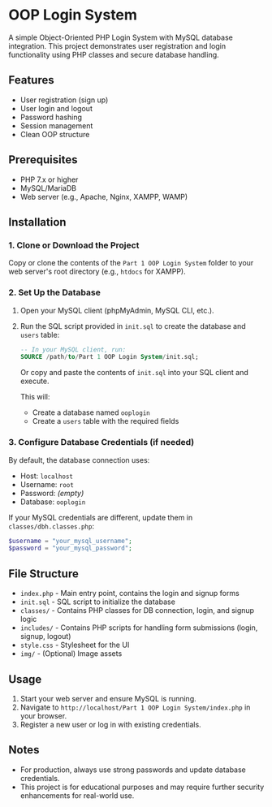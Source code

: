 # OOP Login System

A simple Object-Oriented PHP Login System with MySQL database integration. This project demonstrates user registration and login functionality using PHP classes and secure database handling.

## Features
- User registration (sign up)
- User login and logout
- Password hashing
- Session management
- Clean OOP structure

## Prerequisites
- PHP 7.x or higher
- MySQL/MariaDB
- Web server (e.g., Apache, Nginx, XAMPP, WAMP)

## Installation

### 1. Clone or Download the Project
Copy or clone the contents of the `Part 1 OOP Login System` folder to your web server's root directory (e.g., `htdocs` for XAMPP).

### 2. Set Up the Database
1. Open your MySQL client (phpMyAdmin, MySQL CLI, etc.).
2. Run the SQL script provided in `init.sql` to create the database and `users` table:

   ```sql
   -- In your MySQL client, run:
   SOURCE /path/to/Part 1 OOP Login System/init.sql;
   ```
   Or copy and paste the contents of `init.sql` into your SQL client and execute.

   This will:
   - Create a database named `ooplogin`
   - Create a `users` table with the required fields

### 3. Configure Database Credentials (if needed)
By default, the database connection uses:
- Host: `localhost`
- Username: `root`
- Password: *(empty)*
- Database: `ooplogin`

If your MySQL credentials are different, update them in `classes/dbh.classes.php`:
```php
$username = "your_mysql_username";
$password = "your_mysql_password";
```

## File Structure
- `index.php` - Main entry point, contains the login and signup forms
- `init.sql` - SQL script to initialize the database
- `classes/` - Contains PHP classes for DB connection, login, and signup logic
- `includes/` - Contains PHP scripts for handling form submissions (login, signup, logout)
- `style.css` - Stylesheet for the UI
- `img/` - (Optional) Image assets

## Usage
1. Start your web server and ensure MySQL is running.
2. Navigate to `http://localhost/Part 1 OOP Login System/index.php` in your browser.
3. Register a new user or log in with existing credentials.

## Notes
- For production, always use strong passwords and update database credentials.
- This project is for educational purposes and may require further security enhancements for real-world use.
